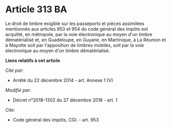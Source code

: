 # Article 313 BA

Le droit de timbre exigible sur les passeports et pièces assimilées mentionnés aux articles 953 et 954 du code général des
impôts  est acquitté, en métropole, par la voie électronique au moyen d'un timbre dématérialisé et, en Guadeloupe, en Guyane,
en Martinique, à La Réunion et à Mayotte soit par l'apposition de timbres mobiles, soit par la voie électronique au moyen
d'un timbre dématérialisé.

**Liens relatifs à cet article**

_Cité par_:

  - Arrêté du 22 décembre 2014 - art. Annexe 1 (V)

_Modifié par_:

  - Décret n°2018-1302 du 27 décembre 2018 - art. 1

_Cite_:

  - Code général des impôts, CGI. - art. 953
